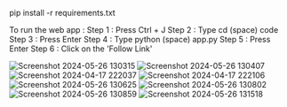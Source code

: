 pip install -r requirements.txt

To run the web app :
Step 1 : Press Ctrl + J
Step 2 : Type cd (space) code
Step 3 : Press Enter
Step 4 : Type python (space) app.py
Step 5 : Press Enter
Step 6 : Click on the 'Follow Link'

![Screenshot 2024-05-26 130315](https://github.com/coderANYA/FYP-2024-mca/assets/136494227/3769dea2-8ec0-4e1c-aea3-191919cebdbe)
![Screenshot 2024-05-26 130407](https://github.com/coderANYA/FYP-2024-mca/assets/136494227/c6f3360f-2a44-4c09-9109-ae757aa1ab2e)
![Screenshot 2024-04-17 222037](https://github.com/coderANYA/FYP-2024-mca/assets/136494227/9d96896f-1a08-4bab-a657-07673a0de597)
![Screenshot 2024-04-17 222106](https://github.com/coderANYA/FYP-2024-mca/assets/136494227/3d3c0e96-cb27-4b83-a920-3644878c8e77)
![Screenshot 2024-05-26 130625](https://github.com/coderANYA/FYP-2024-mca/assets/136494227/2a3ed05e-5585-41e6-bf80-11f4ccfe768b)
![Screenshot 2024-05-26 130802](https://github.com/coderANYA/FYP-2024-mca/assets/136494227/9c18e6e9-873d-4edb-a663-469c51f4fd52)
![Screenshot 2024-05-26 130859](https://github.com/coderANYA/FYP-2024-mca/assets/136494227/82266dee-0ef3-46c7-a1ab-53104544c284)
![Screenshot 2024-05-26 131518](https://github.com/coderANYA/FYP-2024-mca/assets/136494227/1cb1e182-f543-4a1d-b961-6a11d5b8835f)